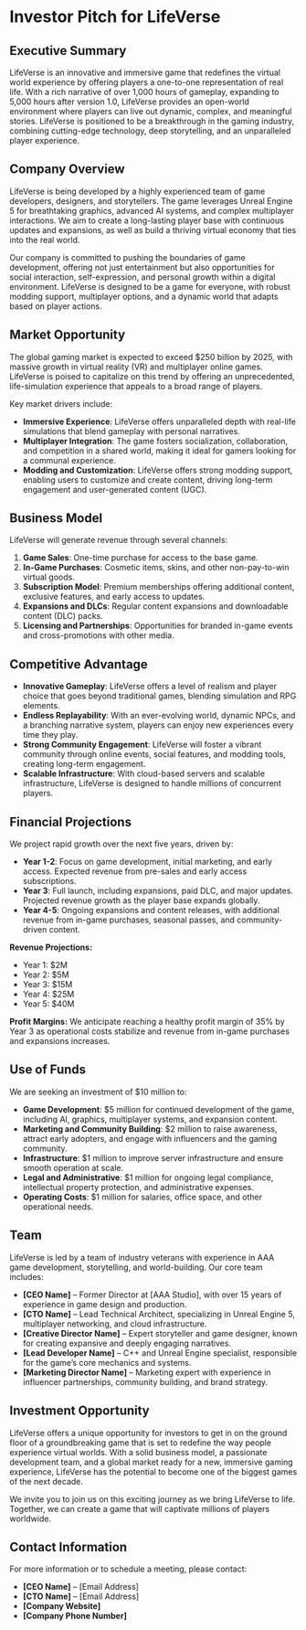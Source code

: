 # Investor Pitch for LifeVerse

## Executive Summary

LifeVerse is an innovative and immersive game that redefines the virtual world experience by offering players a one-to-one representation of real life. With a rich narrative of over 1,000 hours of gameplay, expanding to 5,000 hours after version 1.0, LifeVerse provides an open-world environment where players can live out dynamic, complex, and meaningful stories. LifeVerse is positioned to be a breakthrough in the gaming industry, combining cutting-edge technology, deep storytelling, and an unparalleled player experience.

## Company Overview

LifeVerse is being developed by a highly experienced team of game developers, designers, and storytellers. The game leverages Unreal Engine 5 for breathtaking graphics, advanced AI systems, and complex multiplayer interactions. We aim to create a long-lasting player base with continuous updates and expansions, as well as build a thriving virtual economy that ties into the real world.

Our company is committed to pushing the boundaries of game development, offering not just entertainment but also opportunities for social interaction, self-expression, and personal growth within a digital environment. LifeVerse is designed to be a game for everyone, with robust modding support, multiplayer options, and a dynamic world that adapts based on player actions.

## Market Opportunity

The global gaming market is expected to exceed $250 billion by 2025, with massive growth in virtual reality (VR) and multiplayer online games. LifeVerse is poised to capitalize on this trend by offering an unprecedented, life-simulation experience that appeals to a broad range of players.

Key market drivers include:

- **Immersive Experience**: LifeVerse offers unparalleled depth with real-life simulations that blend gameplay with personal narratives.
- **Multiplayer Integration**: The game fosters socialization, collaboration, and competition in a shared world, making it ideal for gamers looking for a communal experience.
- **Modding and Customization**: LifeVerse offers strong modding support, enabling users to customize and create content, driving long-term engagement and user-generated content (UGC).

## Business Model

LifeVerse will generate revenue through several channels:

1. **Game Sales**: One-time purchase for access to the base game.
2. **In-Game Purchases**: Cosmetic items, skins, and other non-pay-to-win virtual goods.
3. **Subscription Model**: Premium memberships offering additional content, exclusive features, and early access to updates.
4. **Expansions and DLCs**: Regular content expansions and downloadable content (DLC) packs.
5. **Licensing and Partnerships**: Opportunities for branded in-game events and cross-promotions with other media.

## Competitive Advantage

- **Innovative Gameplay**: LifeVerse offers a level of realism and player choice that goes beyond traditional games, blending simulation and RPG elements.
- **Endless Replayability**: With an ever-evolving world, dynamic NPCs, and a branching narrative system, players can enjoy new experiences every time they play.
- **Strong Community Engagement**: LifeVerse will foster a vibrant community through online events, social features, and modding tools, creating long-term engagement.
- **Scalable Infrastructure**: With cloud-based servers and scalable infrastructure, LifeVerse is designed to handle millions of concurrent players.

## Financial Projections

We project rapid growth over the next five years, driven by:

- **Year 1-2**: Focus on game development, initial marketing, and early access. Expected revenue from pre-sales and early access subscriptions.
- **Year 3**: Full launch, including expansions, paid DLC, and major updates. Projected revenue growth as the player base expands globally.
- **Year 4-5**: Ongoing expansions and content releases, with additional revenue from in-game purchases, seasonal passes, and community-driven content.

**Revenue Projections:**

- Year 1: $2M
- Year 2: $5M
- Year 3: $15M
- Year 4: $25M
- Year 5: $40M

**Profit Margins:** We anticipate reaching a healthy profit margin of 35% by Year 3 as operational costs stabilize and revenue from in-game purchases and expansions increases.

## Use of Funds

We are seeking an investment of $10 million to:

- **Game Development**: $5 million for continued development of the game, including AI, graphics, multiplayer systems, and expansion content.
- **Marketing and Community Building**: $2 million to raise awareness, attract early adopters, and engage with influencers and the gaming community.
- **Infrastructure**: $1 million to improve server infrastructure and ensure smooth operation at scale.
- **Legal and Administrative**: $1 million for ongoing legal compliance, intellectual property protection, and administrative expenses.
- **Operating Costs**: $1 million for salaries, office space, and other operational needs.

## Team

LifeVerse is led by a team of industry veterans with experience in AAA game development, storytelling, and world-building. Our core team includes:

- **[CEO Name]** – Former Director at [AAA Studio], with over 15 years of experience in game design and production.
- **[CTO Name]** – Lead Technical Architect, specializing in Unreal Engine 5, multiplayer networking, and cloud infrastructure.
- **[Creative Director Name]** – Expert storyteller and game designer, known for creating expansive and deeply engaging narratives.
- **[Lead Developer Name]** – C++ and Unreal Engine specialist, responsible for the game’s core mechanics and systems.
- **[Marketing Director Name]** – Marketing expert with experience in influencer partnerships, community building, and brand strategy.

## Investment Opportunity

LifeVerse offers a unique opportunity for investors to get in on the ground floor of a groundbreaking game that is set to redefine the way people experience virtual worlds. With a solid business model, a passionate development team, and a global market ready for a new, immersive gaming experience, LifeVerse has the potential to become one of the biggest games of the next decade.

We invite you to join us on this exciting journey as we bring LifeVerse to life. Together, we can create a game that will captivate millions of players worldwide.

## Contact Information

For more information or to schedule a meeting, please contact:

- **[CEO Name]** – [Email Address]
- **[CTO Name]** – [Email Address]
- **[Company Website]**
- **[Company Phone Number]**
